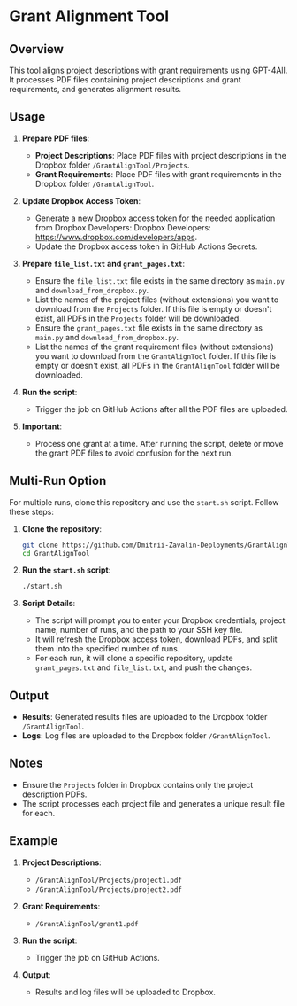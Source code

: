 # Grant Alignment Tool

## Overview
This tool aligns project descriptions with grant requirements using GPT-4All. It processes PDF files containing project descriptions and grant requirements, and generates alignment results.

## Usage
1. **Prepare PDF files**:
    - **Project Descriptions**: Place PDF files with project descriptions in the Dropbox folder `/GrantAlignTool/Projects`.
    - **Grant Requirements**: Place PDF files with grant requirements in the Dropbox folder `/GrantAlignTool`.

2. **Update Dropbox Access Token**:
    - Generate a new Dropbox access token for the needed application from Dropbox Developers: Dropbox Developers: https://www.dropbox.com/developers/apps.
    - Update the Dropbox access token in GitHub Actions Secrets.

3. **Prepare `file_list.txt` and `grant_pages.txt`**:
    - Ensure the `file_list.txt` file exists in the same directory as `main.py` and `download_from_dropbox.py`.
    - List the names of the project files (without extensions) you want to download from the `Projects` folder. If this file is empty or doesn't exist, all PDFs in the `Projects` folder will be downloaded.
    - Ensure the `grant_pages.txt` file exists in the same directory as `main.py` and `download_from_dropbox.py`.
    - List the names of the grant requirement files (without extensions) you want to download from the `GrantAlignTool` folder. If this file is empty or doesn't exist, all PDFs in the `GrantAlignTool` folder will be downloaded.

4. **Run the script**:
    - Trigger the job on GitHub Actions after all the PDF files are uploaded.

5. **Important**:
    - Process one grant at a time. After running the script, delete or move the grant PDF files to avoid confusion for the next run.

## Multi-Run Option
For multiple runs, clone this repository and use the `start.sh` script. Follow these steps:

1. **Clone the repository**:
    ```bash
    git clone https://github.com/Dmitrii-Zavalin-Deployments/GrantAlignTool
    cd GrantAlignTool
    ```

2. **Run the `start.sh` script**:
    ```bash
    ./start.sh
    ```

3. **Script Details**:
    - The script will prompt you to enter your Dropbox credentials, project name, number of runs, and the path to your SSH key file.
    - It will refresh the Dropbox access token, download PDFs, and split them into the specified number of runs.
    - For each run, it will clone a specific repository, update `grant_pages.txt` and `file_list.txt`, and push the changes.

## Output
- **Results**: Generated results files are uploaded to the Dropbox folder `/GrantAlignTool`.
- **Logs**: Log files are uploaded to the Dropbox folder `/GrantAlignTool`.

## Notes
- Ensure the `Projects` folder in Dropbox contains only the project description PDFs.
- The script processes each project file and generates a unique result file for each.

## Example
1. **Project Descriptions**:
    - `/GrantAlignTool/Projects/project1.pdf`
    - `/GrantAlignTool/Projects/project2.pdf`

2. **Grant Requirements**:
    - `/GrantAlignTool/grant1.pdf`

3. **Run the script**:
    - Trigger the job on GitHub Actions.

4. **Output**:
    - Results and log files will be uploaded to Dropbox.